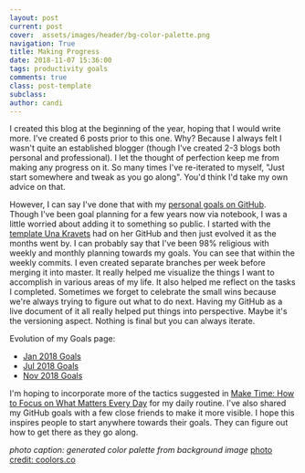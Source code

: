 ```yaml
---
layout: post
current: post
cover:  assets/images/header/bg-color-palette.png
navigation: True
title: Making Progress 
date: 2018-11-07 15:36:00
tags: productivity goals
comments: true
class: post-template
subclass: 
author: candi
---
```


I created this blog at the beginning of the year, hoping that I would write more. I've created 6 posts prior to this one. Why? Because I always felt I wasn't quite an established blogger (though I've created 2-3 blogs both personal and professional). I let the thought of perfection keep me from making any progress on it. So many times I've re-iterated to myself, "Just start somewhere and tweak as you go along". You'd think I'd take my own advice on that. 

However, I can say I've done that with my [personal goals on GitHub](https://github.com/candicodeit/personal-goals). Though I've been goal planning for a few years now via notebook, I was a little worried about adding it to something so public. I started with the [template Una Kravets](https://una.im/personal-goals-guide/) had on her GitHub and then just evolved it as the months went by. I can probably say that I've been 98% religious with weekly and monthly planning towards my goals. You can see that within the weekly commits. I even created separate branches per week before merging it into master. It really helped me visualize the things I want to accomplish in various areas of my life. It also helped me reflect on the tasks I completed. Sometimes we forget to celebrate the small wins because we're always trying to figure out what to do next. Having my GitHub as a live document of it all really helped put things into perspective. Maybe it's the versioning aspect. Nothing is final but you can always iterate. 

Evolution of my Goals page:
- [Jan 2018 Goals](https://github.com/candicodeit/personal-goals/blob/c34988ce9349492867b0bc21b172ad4622a7252b/README.md)
- [Jul 2018 Goals](https://github.com/candicodeit/personal-goals/blob/1945240626e798caa36b9bc5676b0f9dd46c167f/README.md)
- [Nov 2018 Goals](https://github.com/candicodeit/personal-goals/blob/49645c2d5946cb6f505026ec74239c142fa0eba5/README.md)

I'm hoping to incorporate more of the tactics suggested in [Make Time: How to Focus on What Matters Every Day](https://www.amazon.com/Make-Time-Focus-Matters-Every/dp/0525572422) for my daily routine. I've also shared my GitHub goals with a few close friends to make it more visible. I hope this inspires people to start anywhere towards their goals. They can figure out how to get there as they go along. 


_photo caption: generated color palette from background image_
[photo credit: coolors.co](https://coolors.co/f8f9fb-413452-261643-7e7e8a-081528)
